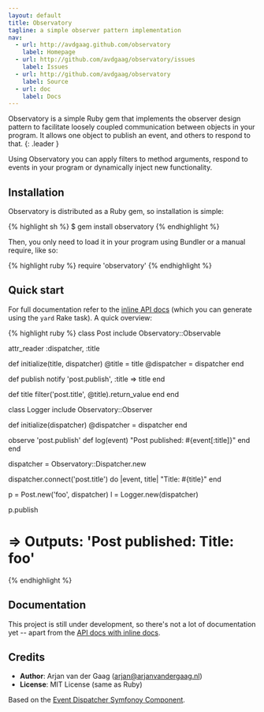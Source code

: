 ```yaml
---
layout: default
title: Observatory
tagline: a simple observer pattern implementation
nav:
  - url: http://avdgaag.github.com/observatory
    label: Homepage
  - url: http://github.com/avdgaag/observatory/issues
    label: Issues
  - url: http://github.com/avdgaag/observatory
    label: Source
  - url: doc
    label: Docs
---
```

Observatory is a simple Ruby gem that implements the observer design pattern to facilitate loosely coupled communication between objects in your program. It allows one object to publish an event, and others to respond to that.
{: .leader }

Using Observatory you can apply filters to method arguments, respond to events in your program or dynamically inject new functionality.

## Installation

Observatory is distributed as a Ruby gem, so installation is simple:

{% highlight sh %}
$ gem install observatory
{% endhighlight %}

Then, you only need to load it in your program using Bundler or a manual require, like so:

{% highlight ruby %}
require 'observatory'
{% endhighlight %}

## Quick start

For full documentation refer to the [inline API docs][2] (which you can generate using the `yard` Rake task). A quick overview:

{% highlight ruby %}
class Post
  include Observatory::Observable

  attr_reader :dispatcher, :title

  def initialize(title, dispatcher)
    @title = title
    @dispatcher = dispatcher
  end

  def publish
    notify 'post.publish', :title =&gt; title
  end

  def title
    filter('post.title', @title).return_value
  end
end

class Logger
  include Observatory::Observer

  def initialize(dispatcher)
    @dispatcher = dispatcher
  end

  observe 'post.publish'
  def log(event)
    "Post published: #{event[:title]}"
  end
end

dispatcher = Observatory::Dispatcher.new

dispatcher.connect('post.title') do |event, title|
  "Title: #{title}"
end

p = Post.new('foo', dispatcher)
l = Logger.new(dispatcher)

p.publish
# => Outputs: 'Post published: Title: foo'
{% endhighlight %}

## Documentation

This project is still under development, so there's not a lot of documentation yet -- apart from the [API docs with inline docs][2].

## Credits

* **Author**: Arjan van der Gaag (<arjan@arjanvandergaag.nl>)
* **License**: MIT License (same as Ruby)

Based on the [Event Dispatcher Symfonoy Component][1].

[1]: http://components.symfony-project.org/event-dispatcher/
[2]: doc/index.html
